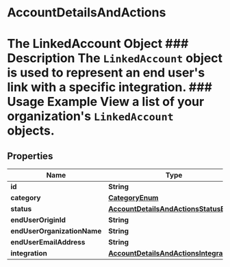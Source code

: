 

# AccountDetailsAndActions

# The LinkedAccount Object ### Description The `LinkedAccount` object is used to represent an end user's link with a specific integration.  ### Usage Example View a list of your organization's `LinkedAccount` objects.

## Properties

Name | Type | Description | Notes
------------ | ------------- | ------------- | -------------
**id** | **String** |  | 
**category** | [**CategoryEnum**](CategoryEnum.md) |  |  [optional]
**status** | [**AccountDetailsAndActionsStatusEnum**](AccountDetailsAndActionsStatusEnum.md) |  | 
**endUserOriginId** | **String** |  |  [optional]
**endUserOrganizationName** | **String** |  | 
**endUserEmailAddress** | **String** |  | 
**integration** | [**AccountDetailsAndActionsIntegration**](AccountDetailsAndActionsIntegration.md) |  |  [optional]



